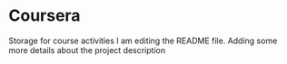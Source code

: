 # Coursera
Storage for course activities
I am editing the README file.  Adding some more details about the project description
